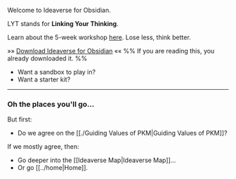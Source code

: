 Welcome to Ideaverse for Obsidian. 

LYT stands for **Linking Your Thinking**.

Learn about the 5-week workshop [here](https://www.linkingyourthinking.com/waitlist). Lose less, think better.

»» [Download Ideaverse for Obsidian](https://www.linkingyourthinking.com/myideaverse/start) «« 
%% If you are reading this, you already downloaded it. %%

- Want a sandbox to play in?
- Want a starter kit?

---
### Oh the places you'll go...
But first:

- Do we agree on the [[./Guiding Values of PKM|Guiding Values of PKM]]?

If we mostly agree, then:

- Go deeper into the [[Ideaverse Map|Ideaverse Map]]...
- Or go [[../home|Home]].